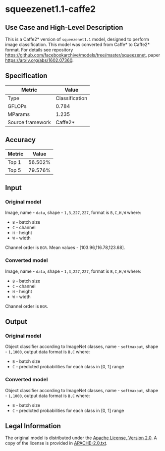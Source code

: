 # squeezenet1.1-caffe2

## Use Case and High-Level Description

This is a Caffe2\* version of `squeezenet1.1` model, designed to perform image classification.
This model was converted from Caffe\* to Caffe2\* format.
For details see repository <https://github.com/facebookarchive/models/tree/master/squeezenet>,
paper <https://arxiv.org/abs/1602.07360>.

## Specification

| Metric            | Value         |
|-------------------|---------------|
| Type              | Classification|
| GFLOPs            | 0.784         |
| MParams           | 1.235         |
| Source framework  | Caffe2\*      |

## Accuracy

| Metric | Value |
| ------ | ----- |
| Top 1  | 56.502%|
| Top 5  | 79.576%|

## Input

### Original model

Image, name - `data`, shape - `1,3,227,227`, format is `B,C,H,W` where:

- `B` - batch size
- `C` - channel
- `H` - height
- `W` - width

Channel order is `BGR`.
Mean values - [103.96,116.78,123.68].

### Converted model

Image, name - `data`, shape - `1,3,227,227`, format is `B,C,H,W` where:

- `B` - batch size
- `C` - channel
- `H` - height
- `W` - width

Channel order is `BGR`.

## Output

### Original model

Object classifier according to ImageNet classes, name - `softmaxout`, shape - `1,1000`, output data format is `B,C` where:

- `B` - batch size
- `C` - predicted probabilities for each class in  [0, 1] range

### Converted model

Object classifier according to ImageNet classes, name - `softmaxout`, shape - `1,1000`, output data format is `B,C` where:

- `B` - batch size
- `C` - predicted probabilities for each class in  [0, 1] range

## Legal Information

The original model is distributed under the
[Apache License, Version 2.0](https://raw.githubusercontent.com/facebookarchive/models/master/LICENSE).
A copy of the license is provided in [APACHE-2.0.txt](../licenses/APACHE-2.0.txt).

